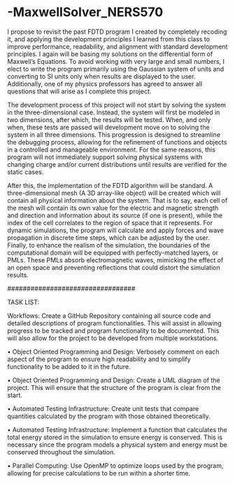 # -MaxwellSolver_NERS570

I propose to revisit the past FDTD program I created by completely recoding it,
and applying the development principles I learned from this class to improve performance, readability,
and alignment with standard development principles. I again will be basing my solutions on the
differential form of Maxwell’s Equations. To avoid working with very large and small numbers, I
elect to write the program primarily using the Gaussian system of units and converting to SI units
only when results are displayed to the user. Additionally, one of my physics professors has agreed to
answer all questions that will arise as I complete this project.

The development process of this project will not start by solving the system in the three-dimensional
case. Instead, the system will first be modeled in two dimensions, after which, the results will be
tested. When, and only when, these tests are passed will development move on to solving the system
in all three dimensions. This progression is designed to streamline the debugging process, allowing for
the refinement of functions and objects in a controlled and manageable environment. For the same
reasons, this program will not immediately support solving physical systems with changing charge
and/or current distributions until results are verified for the static cases.

After this, the implementation of the FDTD algorithm will be standard. A three-dimensional mesh
(A 3D array-like object) will be created which will contain all physical information about the system.
That is to say, each cell of the mesh will contain its own value for the electric and magnetic strength
and direction and information about its source (if one is present), while the index of the cell correlates
to the region of space that it represents. For dynamic simulations, the program will calculate and
apply forces and wave propagation in discrete time steps, which can be adjusted by the user. Finally,
to enhance the realism of the simulation, the boundaries of the computational domain will be equipped
with perfectly-matched layers, or PMLs. These PMLs absorb electromagnetic waves, mimicking the
effect of an open space and preventing reflections that could distort the simulation results.

#################################

TASK LIST:

Workflows: Create a GitHub Repository containing all source code and detailed descriptions
of program functionalities. This will assist in allowing progress to be tracked and program
functionality to be documented. This will also allow for the project to be developed from multiple
workstations.

• Object Oriented Programming and Design: Verbosely comment on each aspect of the program
to ensure high readability and to simplify functionality to be added to it in the future.

• Object Oriented Programming and Design: Create a UML diagram of the project. This will
ensure that the structure of the program is clear from the start.

• Automated Testing Infrastructure: Create unit tests that compare quantities calculated by the
program with those obtained theoretically.

• Automated Testing Infrastructure: Implement a function that calculates the total energy stored
in the simulation to ensure energy is conserved. This is necessary since the program models a
physical system and energy must be conserved throughout the simulation.

• Parallel Computing: Use OpenMP to optimize loops used by the program, allowing for precise
calculations to be run within a shorter time.
